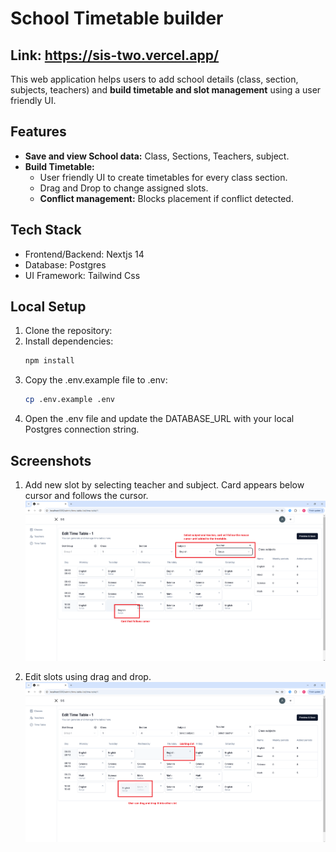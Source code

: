 # School Timetable builder

## Link: https://sis-two.vercel.app/

This web application helps users to add school details (class, section, subjects, teachers) and <b>build timetable and slot management</b> using a user friendly UI.

## Features
- <b>Save and view School data:</b> Class, Sections, Teachers, subject.
- <b>Build Timetable:</b> 
    - User friendly UI to create timetables for every class section.
    - Drag and Drop to change assigned slots.
    - <b>Conflict management:</b> Blocks placement if conflict detected.

## Tech Stack
- Frontend/Backend: Nextjs 14
- Database: Postgres
- UI Framework: Tailwind Css

## Local Setup
1. Clone the repository:
2. Install dependencies:
   ```bash
   npm install
   ```
3. Copy the .env.example file to .env:
   ```bash
   cp .env.example .env
   ```
4. Open the .env file and update the DATABASE_URL with your local Postgres connection string.

## Screenshots
1. Add new slot by selecting teacher and subject. Card appears below cursor and follows the cursor.
![Add new slot](/docs/screenshots/add-new-slot.png)

2. Edit slots using drag and drop.
![Edit slot](/docs/screenshots/drag-and-drop-update.png)
